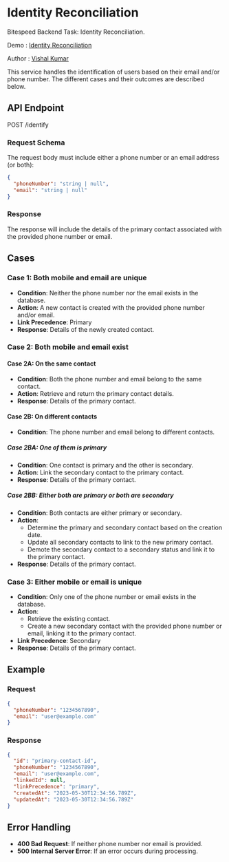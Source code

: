 # Identity Reconciliation

Bitespeed Backend Task: Identity Reconciliation.

Demo : [Identity Reconciliation](https://bitespeed-task.vishalx360.dev)

Author : [Vishal Kumar](https://vishalx360.dev)

This service handles the identification of users based on their email and/or phone number. The different cases and their outcomes are described below.

## API Endpoint

POST /identify

### Request Schema

The request body must include either a phone number or an email address (or both):

```json
{
  "phoneNumber": "string | null",
  "email": "string | null"
}
```

### Response

The response will include the details of the primary contact associated with the provided phone number or email.

## Cases

### Case 1: Both mobile and email are unique

- **Condition**: Neither the phone number nor the email exists in the database.
- **Action**: A new contact is created with the provided phone number and/or email.
- **Link Precedence**: Primary
- **Response**: Details of the newly created contact.

### Case 2: Both mobile and email exist

#### Case 2A: On the same contact

- **Condition**: Both the phone number and email belong to the same contact.
- **Action**: Retrieve and return the primary contact details.
- **Response**: Details of the primary contact.

#### Case 2B: On different contacts

- **Condition**: The phone number and email belong to different contacts.

##### Case 2BA: One of them is primary

- **Condition**: One contact is primary and the other is secondary.
- **Action**: Link the secondary contact to the primary contact.
- **Response**: Details of the primary contact.

##### Case 2BB: Either both are primary or both are secondary

- **Condition**: Both contacts are either primary or secondary.
- **Action**:
  - Determine the primary and secondary contact based on the creation date.
  - Update all secondary contacts to link to the new primary contact.
  - Demote the secondary contact to a secondary status and link it to the primary contact.
- **Response**: Details of the primary contact.

### Case 3: Either mobile or email is unique

- **Condition**: Only one of the phone number or email exists in the database.
- **Action**:
  - Retrieve the existing contact.
  - Create a new secondary contact with the provided phone number or email, linking it to the primary contact.
- **Link Precedence**: Secondary
- **Response**: Details of the primary contact.

## Example

### Request

```json
{
  "phoneNumber": "1234567890",
  "email": "user@example.com"
}
```

### Response

```json
{
  "id": "primary-contact-id",
  "phoneNumber": "1234567890",
  "email": "user@example.com",
  "linkedId": null,
  "linkPrecedence": "primary",
  "createdAt": "2023-05-30T12:34:56.789Z",
  "updatedAt": "2023-05-30T12:34:56.789Z"
}
```

## Error Handling

- **400 Bad Request**: If neither phone number nor email is provided.
- **500 Internal Server Error**: If an error occurs during processing.
